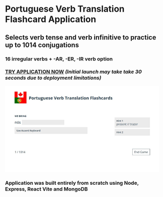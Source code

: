 # Portuguese Verb Translation Flashcard Application
## Selects verb tense and verb infinitive to practice up to 1014 conjugations
### 16 irregular verbs + -AR, -ER, -IR verb option
### [TRY APPLICATION NOW](https://verb-application-client.vercel.app/) *(Initial launch may take take 30 seconds due to deployment limitations)*
![Image of application](/public/Verb-test-img1.jpg)
### Application was built entirely from scratch using Node, Express, React Vite and MongoDB
